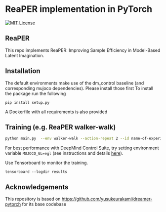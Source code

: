 ReaPER implementation in PyTorch
======

[![MIT License](https://img.shields.io/badge/license-MIT-blue.svg)](LICENSE.md)

## ReaPER
This repo implements ReaPER: Improving Sample Efficiency in Model-Based Latent Imagination.

## Installation
The default environments make use of the dm_control baseline (and corresponding mujoco dependencies).
 Please install those first
To install the package run the following 

`pip install setup.py` 

A Dockerfile with all requirements is also provided


## Training (e.g. ReaPER walker-walk)
```bash
python main.py  --env walker-walk --action-repeat 2 --id name-of-experiement --use-per 2 --use-contrast-loss 1 --belief-l1-penalty 1e-3
```

For best performance with DeepMind Control Suite, try setting environment variable `MUJOCO_GL=egl` (see instructions and details [here](https://github.com/deepmind/dm_control#rendering)).

Use Tensorboard to monitor the training.

`tensorboard --logdir results`

## Acknowledgements
This repository is based on https://github.com/yusukeurakami/dreamer-pytorch for its base codebase
